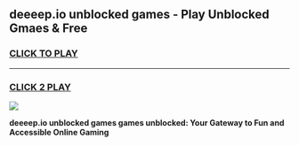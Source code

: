
## deeeep.io unblocked games - Play Unblocked Gmaes & Free
<h3>
<a href="https://news.freeplayer.one?title=deeeep.io_unblocked_games&ref=16F">CLICK TO PLAY</a></h3>
<hr>

<h3>
<a href="https://news.freeplayer.one?title=deeeep.io_unblocked_games&ref=16F">CLICK 2 PLAY</a>
  
</h3>

<a href="https://news.freeplayer.one?title=deeeep.io_unblocked_games&ref=16F/"><img src="https://clearcache.store/games.png"></a>


**deeeep.io unblocked games games unblocked: Your Gateway to Fun and Accessible Online Gaming**
